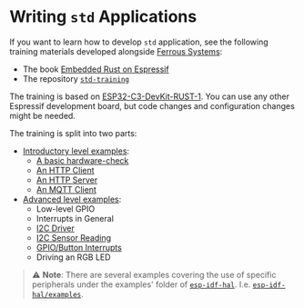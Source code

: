 # Writing `std` Applications

If you want to learn how to develop `std` application, see the following training materials developed alongside [Ferrous Systems][ferrous-systems]:
- The book [Embedded Rust on Espressif][std-book]
- The repository [`std-training`][std-repository]

The training is based on [ESP32-C3-DevKit-RUST-1][esp-rust-board]. You can use any other Espressif development board, but code changes and configuration changes might be needed.

The training is split into two parts:

* [Introductory level examples][intro]:
   * [A basic hardware-check][hardware-check]
   * [An HTTP Client][http-client]
   * [An HTTP Server][http-server]
   * [An MQTT Client][mqtt]
* [Advanced level examples][advanced]:
   * Low-level GPIO
   * Interrupts in General
   * [I2C Driver][i2c-driver]
   * [I2C Sensor Reading][i2c-sensor-reading]
   * [GPIO/Button Interrupts][button-interrupt]
   * Driving an RGB LED

> ⚠️ **Note**: There are several examples covering the use of specific peripherals under the examples' folder of  [`esp-idf-hal`][esp-idf-hal]. I.e. [`esp-idf-hal/examples`][esp-idf-hal-examples].

[ferrous-systems]: https://ferrous-systems.com/
[std-book]: https://esp-rs.github.io/std-training/
[std-repository]: https://github.com/esp-rs/std-training
[esp-rust-board]: https://github.com/esp-rs/esp-rust-board
[intro]: https://github.com/esp-rs/std-training/tree/main/intro
[hardware-check]: https://github.com/esp-rs/std-training/tree/main/intro/hardware-check
[http-client]: https://github.com/esp-rs/std-training/tree/main/intro/http-client
[http-server]: https://github.com/esp-rs/std-training/tree/main/intro/http-server
[mqtt]: https://github.com/esp-rs/std-training/tree/main/intro/mqtt
[advanced]: https://github.com/esp-rs/std-training/tree/main/advancedç
[i2c-driver]: https://github.com/esp-rs/std-training/tree/main/advanced/i2c-driver
[i2c-sensor-reading]: https://github.com/esp-rs/std-training/tree/main/advanced/i2c-sensor-reading
[button-interrupt]: https://github.com/esp-rs/std-training/tree/main/advanced/button-interrupt
[esp-idf-hal-examples]: https://github.com/esp-rs/esp-idf-hal/tree/master/examples
[esp-idf-hal]: https://github.com/esp-rs/esp-idf-hal

